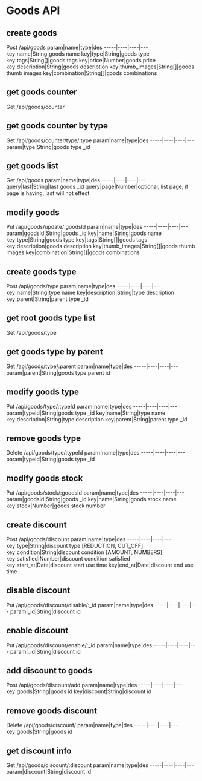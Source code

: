 # Goods API
## create goods
Post /api/goods
param|name|type|des
-----|----|----|---
key|name|String|goods name
key|type|String|goods type
key|tags|String[]|goods tags
key|price|Number|goods price
key|description|String|goods description
key|thumb_images|String[]|goods thumb images
key|combination|String[]|goods combinations

## get goods counter
Get /api/goods/counter

## get goods counter by type
Get /api/goods/counter/type/:type
param|name|type|des
-----|----|----|---
param|type|String|goods type _id

## get goods list
Get /api/goods
param|name|type|des
-----|----|----|---
query|last|String|last goods _id
query|page|Number|optional, list page, if page is having, last will not effect

## modify goods
Put /api/goods/update/:goodsId
param|name|type|des
-----|----|----|---
param|goodsId|String|goods _id
key|name|String|goods name
key|type|String|goods type
key|tags|String[]|goods tags
key|description|goods description
key|thumb_images|String[]|goods thumb images
key|combination|String[]|goods combinations

## create goods type
Post /api/goods/type
param|name|type|des
-----|----|----|---
key|name|String|type name
key|description|String|type description
key|parent|String|parent type _id

## get root goods type list
Get /api/goods/type

## get goods type by parent
Get /api/goods/type/:parent
param|name|type|des
-----|----|----|---
param|parent|String|goods type parent id

## modify goods type
Put /api/goods/type/:typeId
param|name|type|des
-----|----|----|---
param|typeId|String|goods type _id
key|name|String|type name
key|description|String|type description
key|parent|String|parent type _id

## remove goods type
Delete /api/goods/type/:typeId
param|name|type|des
-----|----|----|---
param|typeId|String|goods type _id

## modify goods stock
Put /api/goods/stock/:goodsId
param|name|type|des
-----|----|----|---
param|goodsId|String|goods _id
key|name|String|goods stock name
key|stock|Number|goods stock number

## create discount
Post /api/goods/discount
param|name|type|des
-----|----|----|---
key|type|String|discount type [REDUCTION, CUT_OFF]
key|condition|String|discount condition [AMOUNT, NUMBERS]
key|satisfied|Number|discount condition satisfied
key|start_at|Date|discount start use time
key|end_at|Date|discount end use time

## disable discount
Put /api/goods/discount/disable/:_id
param|name|type|des
-----|----|----|---
param|_id|String|discount id

## enable discount
Put /api/goods/discount/enable/:_id
param|name|type|des
-----|----|----|---
param|_id|String|discount id

## add discount to goods
Post /api/goods/discount/add
param|name|type|des
-----|----|----|---
key|goods|String|goods id
key|discount|String|discount id

## remove goods discount
Delete /api/goods/discount/
param|name|type|des
-----|----|----|---
key|goods|String|goods id

## get discount info
Get /api/goods/discount/:discount
param|name|type|des
-----|----|----|---
param|discount|String|discount id
